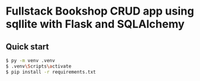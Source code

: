 # Fullstack Bookshop CRUD app using sqllite with Flask and SQLAlchemy

## Quick start
```bash
$ py -m venv .venv
$ .venv\Scripts\activate
$ pip install -r requirements.txt
```
